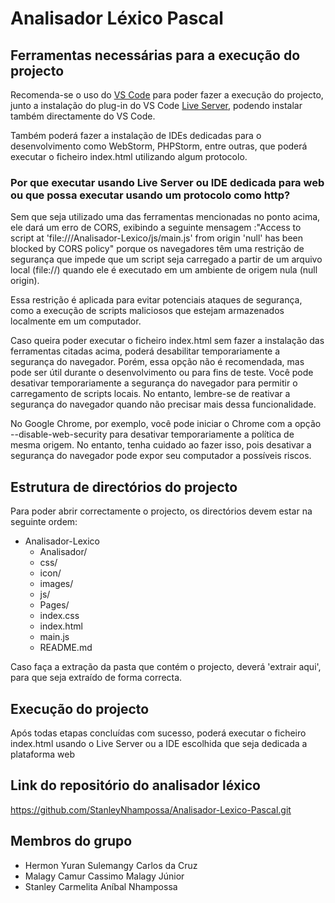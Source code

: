 
# Analisador Léxico Pascal

## Ferramentas necessárias para a execução do projecto

Recomenda-se o uso do [VS Code](https://code.visualstudio.com/download) para poder fazer a execução do projecto, junto a instalação do plug-in do VS Code [Live Server](https://marketplace.visualstudio.com/items?itemName=ritwickdey.LiveServer), podendo instalar também directamente do VS Code.

Também poderá fazer a instalação de IDEs dedicadas para o desenvolvimento como WebStorm, PHPStorm, entre outras, que poderá executar o ficheiro index.html utilizando algum protocolo.

### Por que executar usando Live Server ou IDE dedicada para web ou que possa executar usando um protocolo como http?

Sem que seja utilizado uma das ferramentas mencionadas no ponto acima, ele dará um erro de CORS, exibindo a seguinte mensagem :"Access to script at 'file:///Analisador-Lexico/js/main.js' from origin 'null' has been blocked by CORS policy" porque os navegadores têm uma restrição de segurança que impede que um script seja carregado a partir de um arquivo local (file://) quando ele é executado em um ambiente de origem nula (null origin).

Essa restrição é aplicada para evitar potenciais ataques de segurança, como a execução de scripts maliciosos que estejam armazenados localmente em um computador.

Caso queira poder executar o ficheiro index.html sem fazer a instalação das ferramentas citadas acima, poderá desabilitar temporariamente a segurança do navegador. Porém, essa opção não é recomendada, mas pode ser útil durante o desenvolvimento ou para fins de teste. Você pode desativar temporariamente a segurança do navegador para permitir o carregamento de scripts locais. No entanto, lembre-se de reativar a segurança do navegador quando não precisar mais dessa funcionalidade.

No Google Chrome, por exemplo, você pode iniciar o Chrome com a opção --disable-web-security para desativar temporariamente a política de mesma origem. No entanto, tenha cuidado ao fazer isso, pois desativar a segurança do navegador pode expor seu computador a possíveis riscos.


## Estrutura de directórios do projecto

Para poder abrir correctamente o projecto, os directórios devem estar na seguinte ordem:

 - Analisador-Lexico
    - Analisador/
    - css/
    - icon/
    - images/
    - js/
    - Pages/
    - index.css
    - index.html
    - main.js
    - README.md

Caso faça a extração da pasta que contém o projecto, deverá 'extrair aqui', para que seja extraído de forma correcta.   

## Execução do projecto

Após todas etapas concluídas com sucesso, poderá executar o ficheiro index.html usando o Live Server ou a IDE escolhida que seja dedicada a plataforma web

## Link do repositório do analisador léxico
https://github.com/StanleyNhampossa/Analisador-Lexico-Pascal.git

## Membros do grupo 
- Hermon Yuran Sulemangy Carlos da Cruz
- Malagy Camur Cassimo Malagy Júnior
- Stanley Carmelita Aníbal Nhampossa